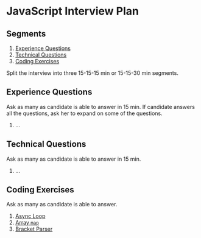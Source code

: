 # JavaScript Interview Plan

## Segments

1. [Experience Questions](#experience-questions)
1. [Technical Questions](#technical-questions)
1. [Coding Exercises](#coding-exercises)

Split the interview into three 15-15-15 min or 15-15-30 min segments.


## Experience Questions

Ask as many as candidate is able to answer in 15 min. If candidate answers all
the questions, ask her to expand on some of the questions.

1. ...


## Technical Questions

Ask as many as candidate is able to answer in 15 min.

1. ...


## Coding Exercises

Ask as many as candidate is able to answer.

1. [Async Loop](./Exercise-Async-Loop.md)
1. [Array `map`](./Exercise-Array-Map.md)
1. [Bracket Parser](./Exercise-Bracket-Parser.md)

